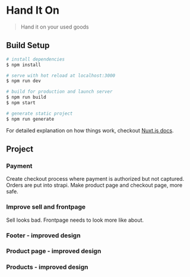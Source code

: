 # Hand It On

> Hand it on your used goods

## Build Setup

``` bash
# install dependencies
$ npm install

# serve with hot reload at localhost:3000
$ npm run dev

# build for production and launch server
$ npm run build
$ npm start

# generate static project
$ npm run generate
```

For detailed explanation on how things work, checkout [Nuxt.js docs](https://nuxtjs.org).


## Project

### Payment
Create checkout process where payment is authorized but not captured. 
Orders are put into strapi.
Make product page and checkout page, more safe.

### Improve sell and frontpage

Sell looks bad.
Frontpage needs to look more like about.

### Footer - improved design
### Product page - improved design
### Products - improved design
